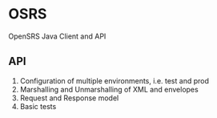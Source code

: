 OSRS
====

OpenSRS Java Client and API

API
---

1. Configuration of multiple environments, i.e. test and prod
2. Marshalling and Unmarshalling of XML and envelopes
3. Request and Response model
4. Basic tests